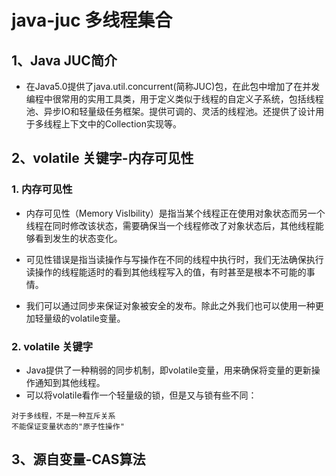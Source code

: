 # java-juc 多线程集合

## 1、Java JUC简介
- 在Java5.0提供了java.util.concurrent(简称JUC)包，在此包中增加了在并发编程中很常用的实用工具类，用于定义类似于线程的自定义子系统，包括线程池、异步IO和轻量级任务框架。提供可调的、灵活的线程池。还提供了设计用于多线程上下文中的Collection实现等。

## 2、volatile 关键字-内存可见性
### 1. 内存可见性
- 内存可见性（Memory Vislbility）是指当某个线程正在使用对象状态而另一个线程在同时修改该状态，需要确保当一个线程修改了对象状态后，其他线程能够看到发生的状态变化。

- 可见性错误是指当读操作与写操作在不同的线程中执行时，我们无法确保执行读操作的线程能适时的看到其他线程写入的值，有时甚至是根本不可能的事情。

- 我们可以通过同步来保证对象被安全的发布。除此之外我们也可以使用一种更加轻量级的volatile变量。

### 2. volatile 关键字
- Java提供了一种稍弱的同步机制，即volatile变量，用来确保将变量的更新操作通知到其他线程。
- 可以将volatile看作一个轻量级的锁，但是又与锁有些不同：
```
对于多线程，不是一种互斥关系
不能保证变量状态的"原子性操作"
```

## 3、源自变量-CAS算法